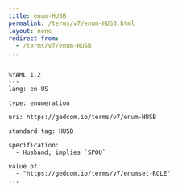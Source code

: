 ```yaml
---
title: enum-HUSB
permalink: /terms/v7/enum-HUSB.html
layout: none
redirect-from:
  - /terms/v7/enum-HUSB
...
```


```

%YAML 1.2
---
lang: en-US

type: enumeration

uri: https://gedcom.io/terms/v7/enum-HUSB

standard tag: HUSB

specification:
  - Husband; implies `SPOU`

value of:
  - "https://gedcom.io/terms/v7/enumset-ROLE"
...

```
